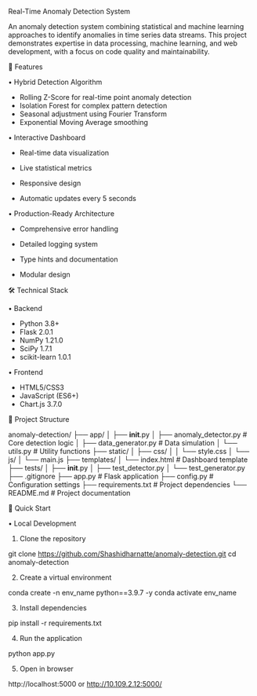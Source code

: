 Real-Time Anomaly Detection System

An anomaly detection system combining statistical and machine learning approaches to identify anomalies in time series data streams. This project demonstrates expertise in data processing, machine learning, and web development, with a focus on code quality and maintainability.

🌟 Features

•  Hybrid Detection Algorithm

-  Rolling Z-Score for real-time point anomaly detection
-  Isolation Forest for complex pattern detection
-  Seasonal adjustment using Fourier Transform
-  Exponential Moving Average smoothing


•  Interactive Dashboard

-  Real-time data visualization

-  Live statistical metrics

-  Responsive design

-  Automatic updates every 5 seconds


•  Production-Ready Architecture

-  Comprehensive error handling

-  Detailed logging system

-  Type hints and documentation

-  Modular design



🛠️ Technical Stack

• Backend

-  Python 3.8+
-  Flask 2.0.1
-  NumPy 1.21.0
-  SciPy 1.7.1
-  scikit-learn 1.0.1


• Frontend

-  HTML5/CSS3
-  JavaScript (ES6+)
-  Chart.js 3.7.0



📁 Project Structure

anomaly-detection/
├── app/
│   ├── __init__.py
│   ├── anomaly_detector.py   # Core detection logic
│   ├── data_generator.py     # Data simulation
│   └── utils.py             # Utility functions
├── static/
│   ├── css/
│   │   └── style.css
│   └── js/
│       └── main.js
├── templates/
│   └── index.html           # Dashboard template
├── tests/
│   ├── __init__.py
│   ├── test_detector.py
│   └── test_generator.py
├── .gitignore
├── app.py                   # Flask application
├── config.py               # Configuration settings
├── requirements.txt        # Project dependencies
└── README.md              # Project documentation


🚀 Quick Start

• Local Development

1. Clone the repository

git clone https://github.com/Shashidharnatte/anomaly-detection.git
cd anomaly-detection

2. Create a virtual environment

conda create -n env_name python==3.9.7 -y
conda activate env_name

3. Install dependencies

pip install -r requirements.txt


4. Run the application

python app.py

5. Open in browser

http://localhost:5000 or http://10.109.2.12:5000/
